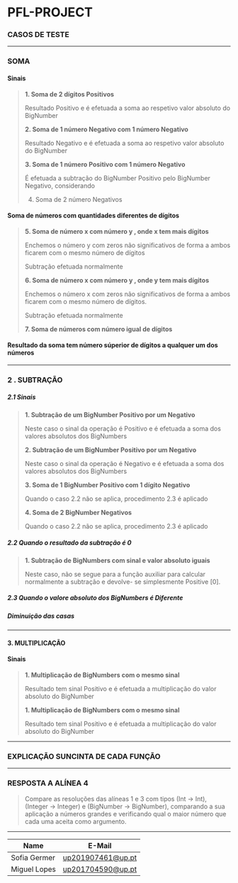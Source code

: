 # PFL-PROJECT

### CASOS DE TESTE
------------------------------------------------
### SOMA

#### Sinais
> **1. Soma de 2 dígitos Positivos** 
> 
>Resultado Positivo e é efetuada a soma ao respetivo valor absoluto do BigNumber 
>
> **2. Soma de 1 número Negativo com 1 número Negativo** 
> 
>Resultado Negativo e é efetuada a soma ao respetivo valor absoluto do BigNumber 
>
>**3. Soma de 1 número Positivo com 1 número Negativo** 
>
>É efetuada a subtração do BigNumber Positivo pelo BigNumber Negativo, considerando 
>
>4. Soma de 2 número Negativos

#### Soma de números com quantidades diferentes de dígitos
> **5. Soma de número x com número y , onde x tem mais dígitos** 
> 
> Enchemos o número y com zeros não significativos de forma a ambos ficarem com o mesmo número de dígitos
>    
> Subtração efetuada normalmente
> 
> **6. Soma de número x com número y , onde y tem mais dígitos**  
> 
> Enchemos o número x com zeros não significativos de forma a ambos ficarem com o mesmo número de dígitos.
> 
> Subtração efetuada normalmente
> 
> **7. Soma de números com número igual de dígitos**
> 

#### Resultado da soma tem número súperior de dígitos a qualquer um dos números

------------------------------------------------
### 2 . SUBTRAÇÃO

##### 2.1 Sinais
> __1. Subtração de um BigNumber Positivo por um Negativo__  
> 
> Neste caso o sinal da operação é Positivo e é efetuada a soma dos valores absolutos dos BigNumbers
> 
> __2. Subtração de um BigNumber Positivo por um Negativo__  
> 
> Neste caso o sinal da operação é Negativo e é efetuada a soma dos valores absolutos dos BigNumbers
> 
> __3. Soma de 1 BigNumber Positivo com 1 dígito Negativo__ 
> 
> Quando o caso 2.2 não se aplica, procedimento 2.3 é aplicado 
> 
> __4. Soma de 2 BigNumber Negativos__ 
> 
> Quando o caso 2.2 não se aplica, procedimento 2.3 é aplicado 

##### 2.2 Quando o resultado da subtração é 0
> **1. Subtração de BigNumbers com sinal e valor absoluto iguais**  
> 
> Neste caso, não se segue para a função auxiliar para calcular normalmente a subtração e devolve- se simplesmente Positive [0].

##### 2.3 Quando o valore absoluto dos BigNumbers é Diferente



##### Diminuição das casas 

------------------------------------------------
#### 3. MULTIPLICAÇÃO
#### Sinais
> __1. Multiplicação de BigNumbers com o mesmo sinal__
> 
> Resultado tem sinal Positivo e é efetuada a multiplicação do valor absoluto do BigNumber
> 
> __1. Multiplicação de BigNumbers com o mesmo sinal__
> 
> Resultado tem sinal Positivo e é efetuada a multiplicação do valor absoluto do BigNumber

------------------------------------------------

### EXPLICAÇÃO SUNCINTA DE CADA FUNÇÃO


------------------------------------------------
### RESPOSTA A ALÍNEA 4

> Compare as resoluções das alíneas 1 e 3 com tipos (Int -> Int), (Integer ->
Integer) e (BigNumber -> BigNumber), comparando a sua aplicação a números grandes
e verificando qual o maior número que cada uma aceita como argumento.

------------------------------------------------
| Name             | E-Mail              |
| ---------------- |-------------------- |
| Sofia Germer     | up201907461@up.pt   |
| Miguel Lopes     | up201704590@up.pt   |
